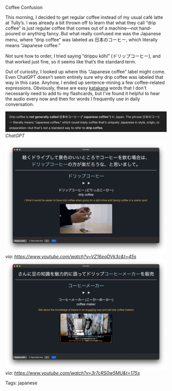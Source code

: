 Coffee Confusion

This morning, I decided to get regular coffee instead of my usual café latte at Tully’s. I was already a bit thrown off to learn that what they call “drip coffee” is just regular coffee that comes out of a machine—not hand-poured or anything fancy. But what really confused me was the Japanese menu, where “drip coffee” was labeled as 日本のコーヒー, which literally means “Japanese coffee.”

Not sure how to order, I tried saying “drippu kōhī” (ドリップコーヒー), and that worked just fine, so it seems like that’s the standard term.

Out of curiosity, I looked up where this “Japanese coffee” label might come. Even ChatGPT doesn’t seem entirely sure why drip coffee was labeled that way in this case. Anyhow, I ended up sentence-mining a few coffee-related expressions. Obviously, these are easy [katakana](./how-i-learned-the-kana.html) words that I don't necessarily need to add to my flashcards, but I've found it helpful to hear the audio every now and then for words I frequently use in daily conversation.

![chatgpt_explanation](./img/ws_chatgpt_dripcoffee.png)*ChatGPT*

![anki_drip_coffee_card](./img/ws_drippu.png)
*via: https://www.youtube.com/watch?v=VZ16eqDVk3c&t=45s*
![anki_drip_coffee_card](./img/ws_coffee_maker.png)
*via: https://www.youtube.com/watch?v=3r7cRS0w5MU&t=175s*

Tags: japanese

